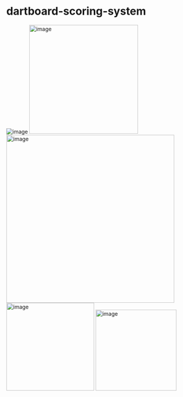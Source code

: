 # dartboard-scoring-system

![image](https://user-images.githubusercontent.com/32484454/157240121-a7150e24-4ca7-49c8-86c1-b5de6b4272a8.png)
<img width="285" alt="image" src="https://user-images.githubusercontent.com/32484454/157240161-078891ce-fb96-49fb-a15f-304c12919db5.png">
<img width="440" alt="image" src="https://user-images.githubusercontent.com/32484454/157240210-daca98bd-a7ba-43b8-83d7-70f9bf671a39.png">
<img width="230" alt="image" src="https://user-images.githubusercontent.com/32484454/157240234-d2129887-b0fa-4499-937c-15bb833938b3.png">
<img width="212" alt="image" src="https://user-images.githubusercontent.com/32484454/157240303-6e8e06d5-30f6-4ee2-b78c-5ed733aee190.png">

